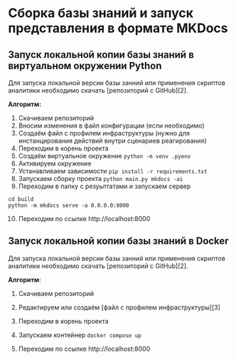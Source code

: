 # Сборка базы знаний и запуск представления в формате MKDocs

## Запуск локальной копии базы знаний в виртуальном окружении Python
Для запуска локальной версии базы занний или применения скриптов аналитики необходимо скачать [репозиторий с GitHub][2].

**Алгоритм:**
1. Скачиваем репозиторий
2. Вносим изменения в файл конфигурации (если необходимо)
3. Создаём файл с профилем инфраструктуры (нужно для инстанцирования действий внутри сценариев реагирования)
4. Переходим в корень проекта
5. Создаём виртуальное окружение `python -m venv .pyenv`
6. Активируем окружение
7. Устанавливаем зависимости `pip install -r requirements.txt`
8. Запускаем сборку проекта `python main.py mkdocs -ai`
9. Переходим в папку с резуьлтатами и запускаем сервер
```
cd build
python -m mkdocs serve -a 0.0.0.0:8000
```
10. Переходим по ссылке http://localhost:8000


## Запуск локальной копии базы знаний в Docker

Для запуска локальной версии базы занний или применения скриптов аналитики необходимо скачать [репозиторий с GitHub][2].

**Алгоритм**:
1. Скачиваем репозиторий

1. Редактируем или создаём [файл с профилем инфраструктуры][3]

1. Переходим в корень проекта

1. Запускаем контейнер
`docker compose up`

1. Переходим по ссылке http://localhost:8000
